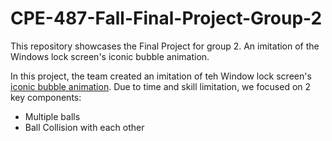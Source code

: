 # CPE-487-Fall-Final-Project-Group-2
This repository showcases the Final Project for group 2. 
An imitation of the Windows lock screen's iconic bubble animation.

In this project, the team created an imitation of teh Window lock screen's [iconic bubble animation]([url](https://www.youtube.com/watch?v=Vo19qTt9rlE&themeRefresh=1)). Due to time and skill limitation, we focused on 2 key components:

* Multiple balls
* Ball Collision with each other
